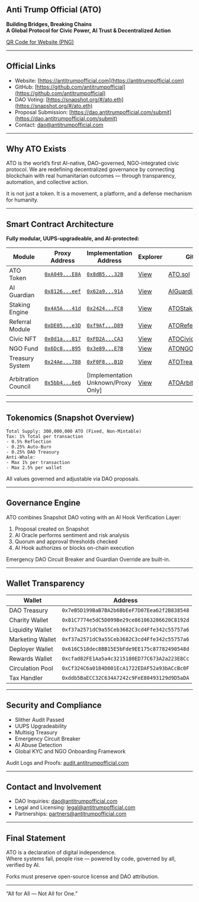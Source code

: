## Anti Trump Official (ATO)


**Building Bridges, Breaking Chains**  
**A Global Protocol for Civic Power, AI Trust & Decentralized Action**

 [QR Code for Website (PNG)](assets/qr-Web-Site-ATO.png)

---

## Official Links

- Website: [https://antitrumpofficial.com](https://antitrumpofficial.com)  
- GitHub: [https://github.com/antitrumpofficial](https://github.com/antitrumpofficial)  
- DAO Voting: [https://snapshot.org/#/ato.eth](https://snapshot.org/#/ato.eth)  
- Proposal Submission: [https://dao.antitrumpofficial.com/submit](https://dao.antitrumpofficial.com/submit)  
- Contact: [dao@antitrumpofficial.com](mailto:dao@antitrumpofficial.com)

---

## Why ATO Exists

ATO is the world’s first AI-native, DAO-governed, NGO-integrated civic protocol. We are redefining decentralized governance by connecting blockchain with real humanitarian outcomes — through transparency, automation, and collective action.

It is not just a token. It is a movement, a platform, and a defense mechanism for humanity.

---
## Smart Contract Architecture

**Fully modular, UUPS-upgradeable, and AI-protected:**

| Module                | Proxy Address                                                           | Implementation Address                                 | Explorer                                           | GitHub Source                                                         |
|-----------------------|-------------------------------------------------------------------------|--------------------------------------------------------|----------------------------------------------------|-----------------------------------------------------------------------|
| ATO Token             | [`0xA049...E8A`](https://bscscan.com/address/0xA04973912507064d0E7130b78eb527b68ca04E8A)      | [`0x8dB5...32B`](https://bscscan.com/address/0x8dB57aAb535175b857254DE6D626583658CEf32B) | [View](https://bscscan.com/address/0xA04973912507064d0E7130b78eb527b68ca04E8A)      | [ATO.sol](contracts/core/ATO.sol)                                     |
| AI Guardian           | [`0x8126...eef`](https://bscscan.com/address/0x8126833b3128355A65Bc6416cb08AD4926949eef)      | [`0x62a9...91A`](https://bscscan.com/address/0x62a9eB6281D650829B4cb0F8238362E7f91F491A) | [View](https://bscscan.com/address/0x8126833b3128355A65Bc6416cb08AD4926949eef)      | [AIGuardianUpgradeable.sol](contracts/core/AIGuardianUpgradeable.sol) |
| Staking Engine        | [`0x4A5A...41d`](https://bscscan.com/address/0x4A5A98E56629cfC451eCe4503089DE9856A8841d)      | [`0x2424...FC8`](https://bscscan.com/address/0x242407E74BCeBE2Ef97Fb4845882Fd49d549eFC8) | [View](https://bscscan.com/address/0x4A5A98E56629cfC451eCe4503089DE9856A8841d)      | [ATOStaking.sol](contracts/modules/staking/ATOStaking.sol)            |
| Referral Module       | [`0xDE05...e3D`](https://bscscan.com/address/0xDE055393D97d8b207faA2805319a0366A3631e3D)      | [`0xf9Af...D89`](https://bscscan.com/address/0xf9AfA18E931C161D01F8ab98C6d1eec8E0c59D89) | [View](https://bscscan.com/address/0xDE055393D97d8b207faA2805319a0366A3631e3D)      | [ATOReferral.sol](contracts/modules/referral/ATOReferral.sol)          |
| Civic NFT             | [`0x0d1a...817`](https://bscscan.com/address/0x0d1aDf09d519ADA5F7894ea11Ac86Cc57A3f0817)      | [`0xFD2A...CA3`](https://bscscan.com/address/0xFD2A1Fd0AC58fB517640c3f99ad815F5a279dCA3) | [View](https://bscscan.com/address/0x0d1aDf09d519ADA5F7894ea11Ac86Cc57A3f0817)      | [ATOCivicNFT.sol](contracts/modules/nft/ATOCivicNFT.sol)              |
| NGO Fund              | [`0x6Dc8...895`](https://bscscan.com/address/0x6Dc86480BdAC456F00585e95eFe138E4Bb527895)      | [`0x3e89...E7B`](https://bscscan.com/address/0x3e89312614fe8350f8FAC2Ec1Dc1717F95c25E7B) | [View](https://bscscan.com/address/0x6Dc86480BdAC456F00585e95eFe138E4Bb527895)      | [ATONGOFund.sol](contracts/modules/ngo/ATONGOFund.sol)                |
| Treasury System       | [`0x24Ae...788`](https://bscscan.com/address/0x24AeE1c1CC3FEadEA3f22b98357436cbD42f0788)      | [`0xF0F8...B1D`](https://bscscan.com/address/0xF0F8Ea536f0a50B04ec371cd023fdF7256699B1D) | [View](https://bscscan.com/address/0x24AeE1c1CC3FEadEA3f22b98357436cbD42f0788)      | [ATOTreasury.sol](contracts/modules/treasury/ATOTreasury.sol)         |
| Arbitration Council   | [`0x5bb4...6e6`](https://bscscan.com/address/0x5bb43A0417b2363e79fFaCE25894d1EF1159D6e6)      | [Implementation Unknown/Proxy Only]                                               | [View](https://bscscan.com/address/0x5bb43A0417b2363e79fFaCE25894d1EF1159D6e6)      | [ATOArbitrationCouncil.sol](contracts/modules/arbitration/ATOArbitrationCouncil.sol) |

---

## Tokenomics (Snapshot Overview)

```
Total Supply: 300,000,000 ATO (Fixed, Non-Mintable)
Tax: 1% Total per transaction
- 0.5% Reflection
- 0.25% Auto-Burn
- 0.25% DAO Treasury
Anti-Whale:
- Max 1% per transaction
- Max 2.5% per wallet
```

All values governed and adjustable via DAO proposals.

---

## Governance Engine

ATO combines Snapshot DAO voting with an AI Hook Verification Layer:

1. Proposal created on Snapshot
2. AI Oracle performs sentiment and risk analysis
3. Quorum and approval thresholds checked
4. AI Hook authorizes or blocks on-chain execution

Emergency DAO Circuit Breaker and Guardian Override are built-in.

---

## Wallet Transparency

| Wallet           | Address                                      |
|------------------|----------------------------------------------|
| DAO Treasury     | `0x7eB5D199BaB7BA2b6BbEeF7D07Eea62f2B838548` |
| Charity Wallet   | `0x81C7774e5dC5D099Be29ce861063286620C8192d` |
| Liquidity Wallet | `0xf37a2571dC9a55Ceb3682C3cd4Ffe342c55757a6` |
| Marketing Wallet | `0xf37a2571dC9a55Ceb3682C3cd4Ffe342c55757a6` |
| Deployer Wallet  | `0x616C518dec8BB15E5bFde9EE175c87782490548d` |
| Rewards Wallet   | `0xcfad82FE1Aa5a4c3215180ED77C673A2a223E8Cc` |
| Circulation Pool | `0xCf324C6a0184D001EcA1722EDAF52a93bACcBc0F` |
| Tax Handler      | `0xddb5BaECC32C634A7242c9FeE80493129d9D5aDA` |

---

## Security and Compliance

- Slither Audit Passed
- UUPS Upgradeability
- Multisig Treasury
- Emergency Circuit Breaker
- AI Abuse Detection
- Global KYC and NGO Onboarding Framework

Audit Logs and Proofs: [audit.antitrumpofficial.com](https://audit.antitrumpofficial.com)

---

## Contact and Involvement

- DAO Inquiries: [dao@antitrumpofficial.com](mailto:dao@antitrumpofficial.com)  
- Legal and Licensing: [legal@antitrumpofficial.com](mailto:legal@antitrumpofficial.com)  
- Partnerships: [partners@antitrumpofficial.com](mailto:partners@antitrumpofficial.com)  

---

## Final Statement

ATO is a declaration of digital independence.  
Where systems fail, people rise — powered by code, governed by all, verified by AI.

Forks must preserve open-source license and DAO attribution.

---

“All for All — Not All for One.”
